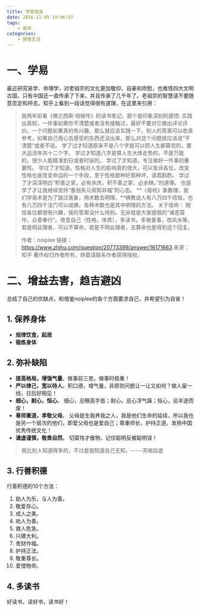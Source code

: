 ```yaml
---
title: 学易悟道
date: 2016-11-05 19:06:57
tags: 
	- 易学
categories: 
	- 随笔生活
---
```

# 一、学易
最近研究易学、命理学，对老祖宗的文化更加敬仰、自豪和欣慰，也难怪四大文明古国，只有中国还一直传承了下来，并且传承了几千年了。老祖宗的智慧请不要随意否定和抨击。知乎上看到一段话觉得很有道理，在这里来引用：
>我两年前看《佛兰西斯·培根传》的读书笔记，那个是印象深刻的感悟:
>实践出真知，一件事如果你不清楚或者没有接触过，最好不要对它做出评论评价。一个问题如果真的有兴趣，那么就应该实践一下，别人的答案可以收录参考，如果自己用心去感受的东西还没出来，那么对这个问题就应该说“不清楚”或者不说。
>学了过才知道原来不是八个字就可以把人生都算完的，要大运流年共十二个字。
>学过才知道八字是算人生大体走势的，不是万能的，很少人能精准到日或者时辰的。
>学过了才知道，专注做好一件事的重要性。
>学过了才知道，性格对人生的影响真的很大，可以告诉各位，改变性格也是改变命运的一个手段，至于性格那种好那种坏，请君斟酌。
>学过了才深深明白“积善之家，必有余庆。积不善之家，必余秧。”的道理。
>也是学了才让我继续坚持“塞翁失马焉知非福”的心态。
>**《易经》象数理，我们学易术是为了跳过表象，用术数去明理。**佛教说人有八万四千烦恼，也有八万四千法门可以成佛。各种术数也是其中明理的方法。
>关于改命：
>相信各位都很有兴趣，我的答案没什么特别。无非就是大家提倡的“诸恶莫作，众善奉行”。改变自己（性格，体质），多读书，多做善事，改风水等。若是明此理者，可以不算命，若是不明此理者，去算命也是得到这个回复。

>作者：noiplee
>链接：https://www.zhihu.com/question/20773399/answer/16171663
>来源：知乎
>著作权归作者所有，转载请联系作者获得授权。

<!-- more -->
# 二、增益去害，趋吉避凶
总结了自己的优缺点，和借鉴noiplee的各个方面要求自己，并希望引为自省！
## 1. 保养身体
- **规律饮食，起居**
- **锻炼身体**

## 2. 弥补缺陷
- **提高格局，增强气量**。做事前三思，做事时稳重！
- **严以律己，宽以待人**。积口德，增气量，非原则问题让一让又如何？做人留一线，日后好相见！
- **细心，耐心，恒心**。 细心，忌眼高手低；耐心，忌心浮气躁；恒心，忌半途而废！
- **尊师重道，孝敬父母**。 父母是生我养我之人，我是他们生命的延续，所以我也是另一个层次的他们，即爱父母也是爱自己；尊重师长，护持正道，发扬中国优秀传统文化！
- **谦虚谨慎，敬畏自然**。 切莫恃才傲物，记住聪明反被聪明误！
>我比别人知道得多的，不过是我知道自己无知。-----苏格拉底

## 3. 行善积德
行善积德的10个方法：
1. 助人为乐，与人为善。
2. 敬爱存心。
3. 成人之美。
4. 劝人为善。
5. 救人危急。
6. 兴建大利。
7. 舍财作福。
8. 护持正法。
9. 敬重尊长。
10. 爱惜物命。 


## 4. 多读书
好读书，读好书，读书好！

